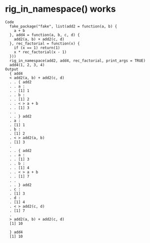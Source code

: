 # rig_in_namespace() works

    Code
      fake_package("fake", list(add2 = function(a, b) {
        a + b
      }, add4 = function(a, b, c, d) {
        add2(a, b) + add2(c, d)
      }, rec_factorial = function(x) {
        if (x == 1) return(1)
        x * rec_factorial(x - 1)
      }))
      rig_in_namespace(add2, add4, rec_factorial, print_args = TRUE)
      add4(1, 2, 3, 4)
    Output
      { add4
      < add2(a, b) + add2(c, d)
      . . { add2
      . . a :
      . . [1] 1
      . . b :
      . . [1] 2
      . . < > a + b
      . . [1] 3
      . . 
      . . } add2
      . a :
      . [1] 1
      . b :
      . [1] 2
      . < > add2(a, b)
      . [1] 3
      . 
      . . { add2
      . . a :
      . . [1] 3
      . . b :
      . . [1] 4
      . . < > a + b
      . . [1] 7
      . . 
      . . } add2
      . c :
      . [1] 3
      . d :
      . [1] 4
      . < > add2(c, d)
      . [1] 7
      . 
      > add2(a, b) + add2(c, d)
      [1] 10
      
      } add4
      [1] 10

